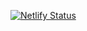 [![Netlify Status](https://api.netlify.com/api/v1/badges/e22e0908-78d9-49f8-938c-1efc5723e07e/deploy-status)](https://app.netlify.com/sites/survival-fantasy-nba/deploys)
